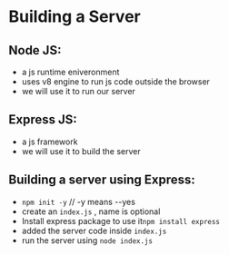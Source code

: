 # Building a Server

## Node JS:
* a js runtime eniveronment
* uses v8 engine to run js code outside the browser 
* we will use it to run our server

## Express JS:
* a js framework
* we will use it to build the server


## Building a server using Express:
* `npm init -y` // -y means --yes
* create an `index.js` , name is optional
* Install express package to use it`npm install express`
* added the server code inside `index.js`
* run the server using `node index.js`